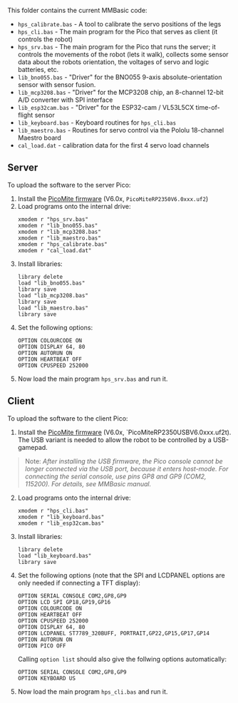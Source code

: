This folder contains the current MMBasic code:

- `hps_calibrate.bas` - A tool to calibrate the servo positions of the legs
- `hps_cli.bas` - The main program for the Pico that serves as client (it controls the robot) 
- `hps_srv.bas` - The main program for the Pico that runs the server; it controls the movements of the robot (lets it walk), collects some sensor data about the robots orientation, the voltages of servo and logic batteries, etc.
- `lib_bno055.bas` - "Driver" for the BNO055 9-axis absolute-orientation sensor with sensor fusion.
- `lib_mcp3208.bas` - "Driver" for the MCP3208 chip, an 8-channel 12-bit A/D converter with SPI interface
- `lib_esp32cam.bas` - "Driver" for the ESP32-cam / VL53L5CX time-of-flight sensor
- `lib_keyboard.bas` - Keyboard routines for `hps_cli.bas`
- `lib_maestro.bas` - Routines for servo control via the Pololu 18-channel Maestro board
- `cal_load.dat` - calibration data for the first 4 servo load channels 

## Server
To upload the software to the server Pico:
1. Install the [PicoMite firmware](https://geoffg.net/Downloads/picomite/PicoMite_Firmware.zip) (V6.0x, `PicoMiteRP2350V6.0xxx.uf2`)
2. Load programs onto the internal drive:
   ```
   xmodem r "hps_srv.bas"
   xmodem r "lib_bno055.bas"
   xmodem r "lib_mcp3208.bas"
   xmodem r "lib_maestro.bas"
   xmodem r "hps_calibrate.bas"
   xmodem r "cal_load.dat"
   ```
3. Install libraries:
   ```
   library delete
   load "lib_bno055.bas"
   library save
   load "lib_mcp3208.bas"
   library save
   load "lib_maestro.bas"
   library save
   ```
4. Set the following options:
   ```
   OPTION COLOURCODE ON
   OPTION DISPLAY 64, 80   
   OPTION AUTORUN ON
   OPTION HEARTBEAT OFF
   OPTION CPUSPEED 252000
   ```
5. Now load the main program `hps_srv.bas` and run it.
     
## Client
To upload the software to the client Pico:
1. Install the [PicoMite firmware](https://geoffg.net/Downloads/picomite/PicoMite_Firmware.zip) (V6.0x, `PicoMiteRP2350USBV6.0xxx.uf2t). The USB variant is needed to allow the robot to be controlled by a USB-gamepad.

> Note: _After installing the USB firmware, the Pico console cannot be longer connected via the USB port, because it enters host-mode. For connecting the serial console, use pins GP8 and GP9 (COM2, 115200). For details, see MMBasic manual._

2. Load programs onto the internal drive:
   ```
   xmodem r "hps_cli.bas"
   xmodem r "lib_keyboard.bas"
   xmodem r "lib_esp32cam.bas"
   ```
3. Install libraries:
   ```
   library delete
   load "lib_keyboard.bas"
   library save
   ```
4. Set the following options (note that the SPI and LCDPANEL options are only needed if connecting a TFT display):
   ```
   OPTION SERIAL CONSOLE COM2,GP8,GP9
   OPTION LCD SPI GP18,GP19,GP16
   OPTION COLOURCODE ON
   OPTION HEARTBEAT OFF
   OPTION CPUSPEED 252000
   OPTION DISPLAY 64, 80
   OPTION LCDPANEL ST7789_320BUFF, PORTRAIT,GP22,GP15,GP17,GP14
   OPTION AUTORUN ON
   OPTION PICO OFF
   ```
   Calling `option list` should also give the follwing options automatically:
   ```
   OPTION SERIAL CONSOLE COM2,GP8,GP9
   OPTION KEYBOARD US
   ```
   
5. Now load the main program `hps_cli.bas` and run it.
